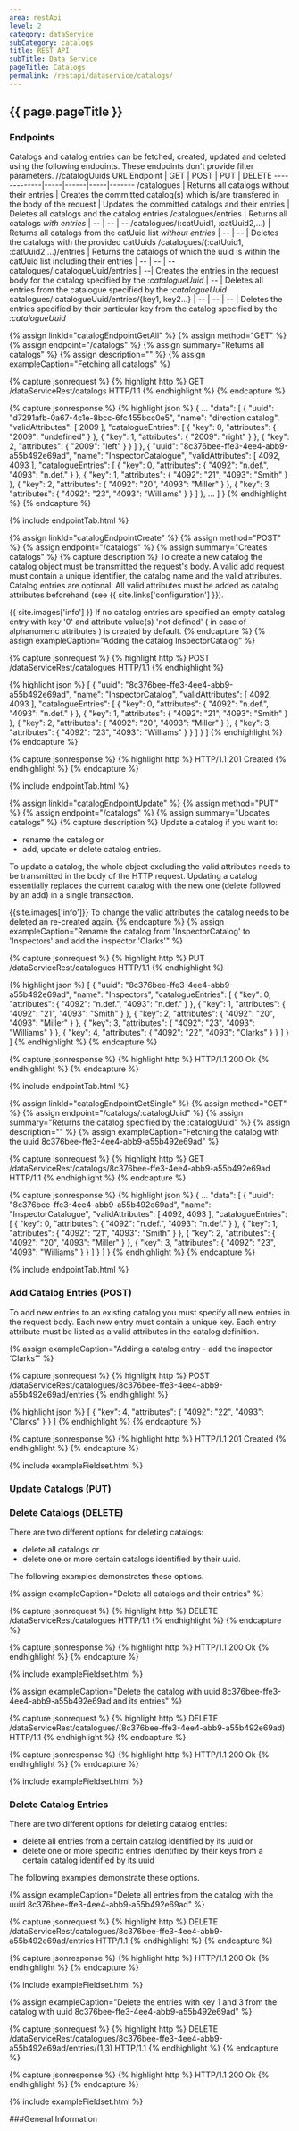 ```yaml
---
area: restApi
level: 2
category: dataService
subCategory: catalogs
title: REST API
subTitle: Data Service
pageTitle: Catalogs
permalink: /restapi/dataservice/catalogs/
---
```


## {{ page.pageTitle }}

### Endpoints

Catalogs and catalog entries can be fetched, created, updated and deleted using the following endpoints. These endpoints don't provide filter parameters.
//catalogUuids
URL Endpoint | GET | POST | PUT | DELETE
-------------|-----|------|-----|-------
/catalogues | Returns all catalogs without their entries | Creates the committed catalog(s) which is/are transfered in the body of the request | Updates the committed catalogs and their entries | Deletes all catalogs and the catalog entries
/catalogues/entries | Returns all catalogs *with entries* | *--* | *--* | *--*
/catalogues/(:catUuid1, :catUuid2,...) | Returns all catalogs from the catUuid list *without entries* | *--* | *--* | Deletes the catalogs with the provided catUuids
/catalogues/(:catUuid1, :catUuid2,...)/entries | Returns the catalogs of which the uuid is within the catUuid list including their entries | *--* | *--* | *--*
catalogues/:catalogueUuid/entries | *--*| Creates the entries in the request body for the catalog specified by the *:catalogueUuid* | *--* | Deletes all entries from the catalogue specified by the *:catalogueUuid*
catalogues/:catalogueUuid/entries/{key1, key2...} | *--* | *--* | *--* | Deletes the entries specified by their particular key from the catalog specified by the *:catalogueUuid* 

{% assign linkId="catalogEndpointGetAll" %}
{% assign method="GET" %}
{% assign endpoint="/catalogs" %}
{% assign summary="Returns all catalogs" %}
{% assign description="" %}
{% assign exampleCaption="Fetching all catalogs" %}

{% capture jsonrequest %}
{% highlight http %}
GET /dataServiceRest/catalogs HTTP/1.1
{% endhighlight %}
{% endcapture %}

{% capture jsonresponse %}
{% highlight json %}
{
   ...
   "data":
   [
      {
         "uuid": "d7291afb-0a67-4c1e-8bcc-6fc455bcc0e5",
         "name": "direction catalog",
         "validAttributes": [ 2009 ],
         "catalogueEntries":
         [
            {
               "key": 0,
               "attributes": { "2009": "undefined" }
            },
            {
               "key": 1,
               "attributes": { "2009": "right" }
            },
            {
               "key": 2,
               "attributes": { "2009": "left" }
            }
         ]
      },
      {
         "uuid": "8c376bee-ffe3-4ee4-abb9-a55b492e69ad",
         "name": "InspectorCatalogue",
         "validAttributes": [ 4092, 4093 ],
         "catalogueEntries":
         [
            {
               "key": 0,
               "attributes": { "4092": "n.def.", "4093": "n.def." }
            },
            {
               "key": 1,
               "attributes": { "4092": "21", "4093": "Smith" }
            },
            {
               "key": 2,
               "attributes": { "4092": "20", "4093": "Miller" }
            },
            {
               "key": 3,
               "attributes": { "4092": "23", "4093": "Williams" }
            }
         ]
      },
      ...
   ]
}
{% endhighlight %}
{% endcapture %}

{% include endpointTab.html %}

{% assign linkId="catalogEndpointCreate" %}
{% assign method="POST" %}
{% assign endpoint="/catalogs" %}
{% assign summary="Creates catalogs" %}
{% capture description %}
To create a new catalog the catalog object must be transmitted the request's body. A valid add request must contain a unique identifier, the catalog name and the valid attributes. Catalog entries are optional. All valid attributes must be added as catalog attributes beforehand (see {{ site.links['configuration'] }}).

{{ site.images['info'] }} If no catalog entries are specified an empty catalog entry with key '0' and attribute value(s) 'not defined' ( in case of alphanumeric attributes ) is created by default.
{% endcapture %}
{% assign exampleCaption="Adding the catalog InspectorCatalog" %}

{% capture jsonrequest %}
{% highlight http %}
POST /dataServiceRest/catalogues HTTP/1.1
{% endhighlight %}

{% highlight json %}
[
  {
           "uuid": "8c376bee-ffe3-4ee4-abb9-a55b492e69ad",
           "name": "InspectorCatalog",
           "validAttributes": [ 4092, 4093 ],
           "catalogueEntries":
           [
               {
                   "key": 0,
                   "attributes": { "4092": "n.def.", "4093": "n.def." }
               },
               {
                   "key": 1,
                   "attributes": { "4092": "21", "4093": "Smith" }
               },
               {
                   "key": 2,
                   "attributes": { "4092": "20", "4093": "Miller" }
               },
               {
                   "key": 3,
                   "attributes": { "4092": "23", "4093": "Williams" }
               }
            ]
        }
]
{% endhighlight %}
{% endcapture %}

{% capture jsonresponse %}
{% highlight http %}
HTTP/1.1 201 Created
{% endhighlight %}
{% endcapture %}

{% include endpointTab.html %}

{% assign linkId="catalogEndpointUpdate" %}
{% assign method="PUT" %}
{% assign endpoint="/catalogs" %}
{% assign summary="Updates catalogs" %}
{% capture description %}
Update a catalog if you want to:

* rename the catalog or
* add, update or delete catalog entries.

To update a catalog, the whole object excluding the valid attributes needs to be transmitted in the body of the HTTP request. Updating a catalog essentially replaces the current catalog with the new one (delete followed by an add) in a single transaction.

{{site.images['info']}} To change the valid attributes the catalog needs to be deleted an re-created again.
{% endcapture %}
{% assign exampleCaption="Rename the catalog from 'InspectorCatalog' to 'Inspectors' and add the inspector 'Clarks'" %}

{% capture jsonrequest %}
{% highlight http %}
PUT /dataServiceRest/catalogues HTTP/1.1
{% endhighlight %}

{% highlight json %}
[
  {
           "uuid": "8c376bee-ffe3-4ee4-abb9-a55b492e69ad",
           "name": "Inspectors",
           "catalogueEntries":
           [
               {
                   "key": 0,
                   "attributes": { "4092": "n.def.", "4093": "n.def." }
               },
               {
                   "key": 1,
                   "attributes": { "4092": "21", "4093": "Smith" }
               },
               {
                   "key": 2,
                   "attributes": { "4092": "20", "4093": "Miller" }
               },
               {
                   "key": 3,
                   "attributes": { "4092": "23", "4093": "Williams" }
               },
               {
                   "key": 4,
                   "attributes": { "4092": "22", "4093": "Clarks" }
               }
            ]
        }
]
{% endhighlight %}
{% endcapture %}

{% capture jsonresponse %}
{% highlight http %}
HTTP/1.1 200 Ok
{% endhighlight %}
{% endcapture %}

{% include endpointTab.html %}


{% assign linkId="catalogEndpointGetSingle" %}
{% assign method="GET" %}
{% assign endpoint="/catalogs/:catalogUuid" %}
{% assign summary="Returns the catalog specified by the :catalogUuid" %}
{% assign description="" %}
{% assign exampleCaption="Fetching the catalog with the uuid 8c376bee-ffe3-4ee4-abb9-a55b492e69ad" %}

{% capture jsonrequest %}
{% highlight http %}
GET /dataServiceRest/catalogs/8c376bee-ffe3-4ee4-abb9-a55b492e69ad HTTP/1.1
{% endhighlight %}
{% endcapture %}

{% capture jsonresponse %}
{% highlight json %}
{
   ...
   "data":
   [
       {
           "uuid": "8c376bee-ffe3-4ee4-abb9-a55b492e69ad",
           "name": "InspectorCatalogue",
           "validAttributes": [ 4092, 4093 ],
           "catalogueEntries":
           [
               {
                   "key": 0,
                   "attributes": { "4092": "n.def.", "4093": "n.def." }
               },
               {
                   "key": 1,
                   "attributes": { "4092": "21", "4093": "Smith" }
               },
               {
                   "key": 2,
                   "attributes": { "4092": "20", "4093": "Miller" }
               },
               {
                   "key": 3,
                   "attributes": { "4092": "23", "4093": "Williams" }
               }
            ]
        }
   ]
}
{% endhighlight %}
{% endcapture %}

{% include endpointTab.html %}

### Add Catalog Entries (POST)

To add new entries to an existing catalog you must specify all new entries in the request body. Each new entry must contain a unique key.
Each entry attribute must be listed as a valid attributes in the catalog definition.

{% assign exampleCaption="Adding a catalog entry - add the inspector ‘Clarks’" %}

{% capture jsonrequest %}
{% highlight http %}
POST /dataServiceRest/catalogues/8c376bee-ffe3-4ee4-abb9-a55b492e69ad/entries
{% endhighlight %}

{% highlight json %}
 [
   {
       "key": 4,
       "attributes": { "4092": "22", "4093": "Clarks" }
   }
 ]
{% endhighlight %}
{% endcapture %}

{% capture jsonresponse %}
{% highlight http %}
HTTP/1.1 201 Created
{% endhighlight %}
{% endcapture %}

{% include exampleFieldset.html %}


### Update Catalogs (PUT)



### Delete Catalogs (DELETE)

There are two different options for deleting catalogs: 

* delete all catalogs or
* delete one or more certain catalogs identified by their uuid.

The following examples demonstrates these options.

{% assign exampleCaption="Delete all catalogs and their entries" %}

{% capture jsonrequest %}
{% highlight http %}
DELETE /dataServiceRest/catalogues HTTP/1.1
{% endhighlight %}
{% endcapture %}

{% capture jsonresponse %}
{% highlight http %}
HTTP/1.1 200 Ok
{% endhighlight %}
{% endcapture %}

{% include exampleFieldset.html %}

{% assign exampleCaption="Delete the catalog with uuid 8c376bee-ffe3-4ee4-abb9-a55b492e69ad and its entries" %}

{% capture jsonrequest %}
{% highlight http %}
DELETE /dataServiceRest/catalogues/(8c376bee-ffe3-4ee4-abb9-a55b492e69ad) HTTP/1.1
{% endhighlight %}
{% endcapture %}

{% capture jsonresponse %}
{% highlight http %}
HTTP/1.1 200 Ok
{% endhighlight %}
{% endcapture %}

{% include exampleFieldset.html %}

### Delete Catalog Entries

There are two different options for deleting catalog entries: 

* delete all entries from a certain catalog identified by its uuid or
* delete one or more specific entries identified by their keys from a certain catalog identified by its uuid
 
The following examples demonstrate these options.

{% assign exampleCaption="Delete all entries from the catalog with the uuid 8c376bee-ffe3-4ee4-abb9-a55b492e69ad" %}

{% capture jsonrequest %}
{% highlight http %}
DELETE /dataServiceRest/catalogues/8c376bee-ffe3-4ee4-abb9-a55b492e69ad/entries HTTP/1.1
{% endhighlight %}
{% endcapture %}

{% capture jsonresponse %}
{% highlight http %}
HTTP/1.1 200 Ok
{% endhighlight %}
{% endcapture %}

{% include exampleFieldset.html %}

{% assign exampleCaption="Delete the entries with key 1 and 3 from the catalog with uuid 8c376bee-ffe3-4ee4-abb9-a55b492e69ad" %}

{% capture jsonrequest %}
{% highlight http %}
DELETE /dataServiceRest/catalogues/8c376bee-ffe3-4ee4-abb9-a55b492e69ad/entries/(1,3) HTTP/1.1
{% endhighlight %}
{% endcapture %}

{% capture jsonresponse %}
{% highlight http %}
HTTP/1.1 200 Ok
{% endhighlight %}
{% endcapture %}

{% include exampleFieldset.html %}

###General Information
